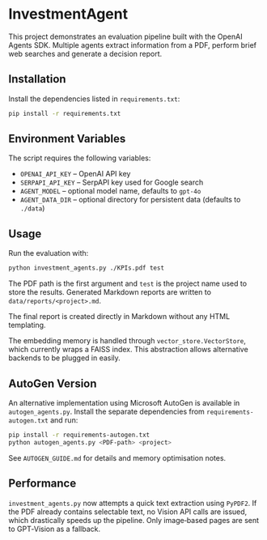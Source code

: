 # InvestmentAgent

This project demonstrates an evaluation pipeline built with the OpenAI Agents SDK. Multiple agents extract information from a PDF, perform brief web searches and generate a decision report.

## Installation

Install the dependencies listed in `requirements.txt`:

```bash
pip install -r requirements.txt
```

## Environment Variables

The script requires the following variables:

- `OPENAI_API_KEY` – OpenAI API key
- `SERPAPI_API_KEY` – SerpAPI key used for Google search
- `AGENT_MODEL` – optional model name, defaults to `gpt-4o`
- `AGENT_DATA_DIR` – optional directory for persistent data (defaults to `./data`)

## Usage

Run the evaluation with:

```bash
python investment_agents.py ./KPIs.pdf test
```

The PDF path is the first argument and `test` is the project name used to store
the results. Generated Markdown reports are written to `data/reports/<project>.md`.

The final report is created directly in Markdown without any HTML templating.

The embedding memory is handled through `vector_store.VectorStore`, which currently wraps a FAISS index. This abstraction allows alternative backends to be plugged in easily.

## AutoGen Version

An alternative implementation using Microsoft AutoGen is available in `autogen_agents.py`. Install the separate dependencies from `requirements-autogen.txt` and run:

```bash
pip install -r requirements-autogen.txt
python autogen_agents.py <PDF-path> <project>
```

See `AUTOGEN_GUIDE.md` for details and memory optimisation notes.

## Performance

`investment_agents.py` now attempts a quick text extraction using `PyPDF2`.
If the PDF already contains selectable text, no Vision API calls are issued,
which drastically speeds up the pipeline. Only image‑based pages are sent to
GPT‑Vision as a fallback.

